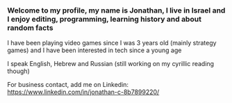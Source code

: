 ### Welcome to my profile, my name is Jonathan, I live in Israel and I enjoy editing, programming, learning history and about random facts

I have been playing video games since I was 3 years old (mainly strategy games) 
and I have been interested in tech since a young age

I speak English, Hebrew and Russian (still working on my cyrillic reading though)

For business contact, add me on Linkedin: https://www.linkedin.com/in/jonathan-c-8b7899220/
